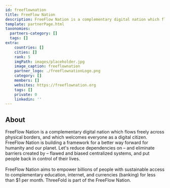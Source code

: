 ```yaml
---
id: freeflownation
title: FreeFlow Nation
description: FreeFlow Nation is a complementary digital nation which flows freely across physical borders, and which welcomes everyone as a digital citizen.
template: partnerPage.html
taxonomies:
  partners-category: []
  tags: []
extra:
    countries: []
    cities: []
    rank: 5
    imgPath: images/placeholder.jpg
    image_caption: freeflownation
    partner_logo: ./freeflownationLogo.png
    category: []
    members: []
    websites: https://freeflownation.org
    tags: []
    private: 0
    linkedin: ''
---
```


## About

FreeFlow Nation is a complementary digital nation which flows freely across physical borders, and which welcomes everyone as a digital citizen. FreeFlow Nation is building a framework for a better way forward for humanity and our planet.  Let's reduce dependencies on – and eliminate barriers created by – flawed and biased centralized systems, and put people back in control of their lives.
<br/>
<br/>
FreeFlow Nation aims to empower billions of people with sustainable access to complementary education, internet, and currencies (banking) for less than $1 per month. ThreeFold is part of the FreeFlow Nation.

<!-- ## Mission

## Impact

## Powered by ThreeFold

## Join saving our planet! -->


<!-- ## Support this project

## TFGrid Solution

### Roadmap -->



